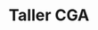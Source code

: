 ---
title: "Taller CGA"
url: /nanclares-de-la-oca-langraiz-oka/taller-cga/
shop: reparación de automóviles
---